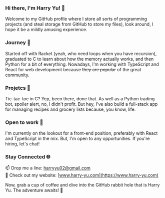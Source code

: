 ### Hi there, I'm Harry Yu! 👋
Welcome to my GitHub profile where I store all sorts of programming projects (and steal storage from GitHub to store my files), look around, I hope it be a mildly amusing experience. 

### Journey 📜
Started off with Racket (yeah, who need loops when you have recursion), graduated to C to learn about how the memory actually works, and then Python for a bit of everything. Nowadays, I'm working with TypeScript and React for web development because ~~they are popular~~ of the great community.

### Projetcs 🎵
Tic-tac-toe in C? Yep, been there, done that. As well as a Python trading bot, spoiler alert, no, I didn't profit. But hey, I've also build a full-stack app for managing recipes and grocery lists because, you know, life.

### Open to work 🎯
I'm currently on the lookout for a front-end position, preferably with React and TypeScript in the mix. But, I'm open to any opportunities. If you're hiring, let's chat!

### Stay Connected 🌐
📫 Drop me a line: harryyu02@gmail.com  
💼 Check out my website: [www.harry-yu.com](https://www.harry-yu.com)  

<!-- Your future begins here. -->
Now, grab a cup of coffee and dive into the GitHub rabbit hole that is Harry Yu. The adventure awaits! 🚀

<!--
**HarryYu02/HarryYu02** is a ✨ _special_ ✨ repository because its `README.md` (this file) appears on your GitHub profile.

Here are some ideas to get you started:

- 🔭 I’m currently working on ...
- 🌱 I’m currently learning ...
- 👯 I’m looking to collaborate on ...
- 🤔 I’m looking for help with ...
- 💬 Ask me about ...
- 📫 How to reach me: ...
- 😄 Pronouns: ...
- ⚡ Fun fact: ...
-->
